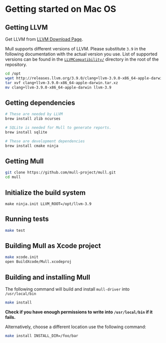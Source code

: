 # Getting started on Mac OS

## Getting LLVM

Get LLVM from [LLVM Download Page](http://releases.llvm.org/).

Mull supports different versions of LLVM. Please substitute `3.9` in
the following documentation with the actual version you use.
List of supported versions can be found in the [`LLVMCompatibility/`](https://github.com/mull-project/mull/tree/master/LLVMCompatibility)
directory in the root of the repository.

```bash
cd /opt
wget http://releases.llvm.org/3.9.0/clang+llvm-3.9.0-x86_64-apple-darwin.tar.xz
tar xvf clang+llvm-3.9.0-x86_64-apple-darwin.tar.xz
mv clang+llvm-3.9.0-x86_64-apple-darwin llvm-3.9
```

## Getting dependencies

```bash
# These are needed by LLVM
brew install zlib ncurses

# SQLite is needed for Mull to generate reports.
brew install sqlite

# These are development dependencies
brew install cmake ninja
```

## Getting Mull

```bash
git clone https://github.com/mull-project/mull.git
cd mull
```

## Initialize the build system

```
make ninja.init LLVM_ROOT=/opt/llvm-3.9
```

## Running tests

```bash
make test
```

## Building Mull as Xcode project

```bash
make xcode.init
open BuildXcode/Mull.xcodeproj
```

## Building and installing Mull

The following command will build and install `mull-driver` into `/usr/local/bin`

```bash
make install
```

**Check if you have enough permissions to write into `/usr/local/bin` if it fails.**

Alternatively, choose a different location use the following command:

```bash
make install INSTALL_DIR=/foo/bar
```

